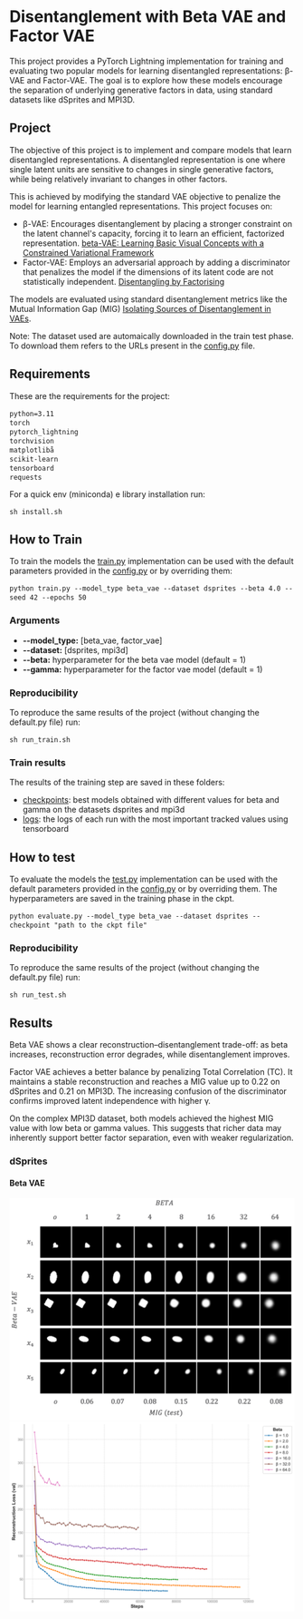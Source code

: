 # Disentanglement with Beta VAE and Factor VAE

This project provides a PyTorch Lightning implementation for training and evaluating two popular models for learning disentangled representations: β-VAE and Factor-VAE. The goal is to explore how these models encourage the separation of underlying generative factors in data, using standard datasets like dSprites and MPI3D.


## Project
The objective of this project is to implement and compare models that learn disentangled representations. A disentangled representation is one where single latent units are sensitive to changes in single generative factors, while being relatively invariant to changes in other factors.

This is achieved by modifying the standard VAE objective to penalize the model for learning entangled representations. This project focuses on:

- β-VAE: Encourages disentanglement by placing a stronger constraint on the latent channel's capacity, forcing it to learn an efficient, factorized representation. [beta-VAE: Learning Basic Visual Concepts with a Constrained Variational Framework](https://openreview.net/pdf?id=Sy2fzU9gl)
- Factor-VAE: Employs an adversarial approach by adding a discriminator that penalizes the model if the dimensions of its latent code are not statistically independent. [Disentangling by Factorising](https://arxiv.org/pdf/1802.05983)

The models are evaluated using standard disentanglement metrics like the Mutual Information Gap (MIG) [Isolating Sources of Disentanglement in VAEs](https://arxiv.org/pdf/1802.04942).

Note: The dataset used are automaically downloaded in the train test phase. To download them refers to the URLs present in the [config.py](https://arxiv.org/pdf/1802.04942) file.

## Requirements
These are the requirements for the project:
```
python=3.11
torch
pytorch_lightning
torchvision
matplotlibå
scikit-learn
tensorboard
requests
```

For a quick env (miniconda) e library installation run:
```
sh install.sh
```

## How to Train
To train the models the [train.py](https://arxiv.org/pdf/1802.04942) implementation can be used with the default parameters provided in the [config.py](https://arxiv.org/pdf/1802.04942) or by overriding them:

```
python train.py --model_type beta_vae --dataset dsprites --beta 4.0 --seed 42 --epochs 50
```

### Arguments

- <b>--model_type:</b> [beta_vae, factor_vae]
- <b>--dataset:</b> [dsprites, mpi3d]
- <b>--beta:</b> hyperparameter for the beta vae model (default = 1)
- <b>--gamma:</b> hyperparameter for the factor vae model (default = 1)

### Reproducibility
To reproduce the same results of the project (without changing the default.py file) run:
```
sh run_train.sh
```

### Train results

The results of the training step are saved in these folders:
- [checkpoints](https://arxiv.org/pdf/1802.04942): best models obtained with different values for beta and gamma on the datasets dsprites and mpi3d
- [logs](https://arxiv.org/pdf/1802.04942): the logs of each run with the most important tracked values using tensorboard

## How to test
To evaluate the models the [test.py](https://arxiv.org/pdf/1802.04942) implementation can be used with the default parameters provided in the [config.py](https://arxiv.org/pdf/1802.04942) or by overriding them. The hyperparameters are saved in the training phase in the ckpt.

```
python evaluate.py --model_type beta_vae --dataset dsprites --checkpoint "path to the ckpt file"
```

### Reproducibility
To reproduce the same results of the project (without changing the default.py file) run:
```
sh run_test.sh
```

## Results

Beta VAE shows a clear reconstruction–disentanglement trade-off: as beta increases, reconstruction error degrades, while disentanglement improves.

Factor VAE achieves a better balance by penalizing Total Correlation (TC). It maintains a stable reconstruction and reaches a MIG value up to 0.22 on dSprites and 0.21 on MPI3D. The increasing confusion of the discriminator confirms improved latent independence with higher γ.

On the complex MPI3D dataset, both models achieved the highest MIG value with low beta or gamma values. This suggests that richer data may inherently support better factor separation, even with weaker regularization.

### dSprites

#### Beta VAE

![Reconstruction](results/dsprites/beta_vae/reconstruction.png)
![Reconstruction](results/dsprites/beta_vae/reconstruction_loss.png)